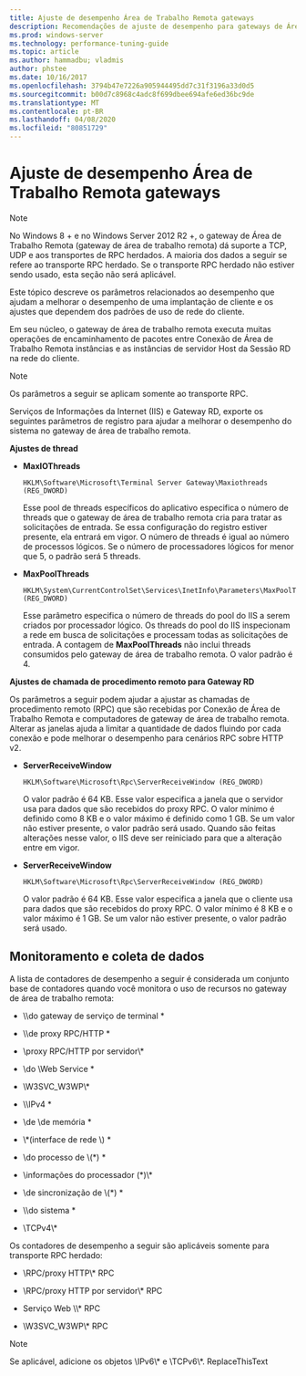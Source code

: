 ```yaml
---
title: Ajuste de desempenho Área de Trabalho Remota gateways
description: Recomendações de ajuste de desempenho para gateways de Área de Trabalho Remota
ms.prod: windows-server
ms.technology: performance-tuning-guide
ms.topic: article
ms.author: hammadbu; vladmis
author: phstee
ms.date: 10/16/2017
ms.openlocfilehash: 3794b47e7226a905944495dd7c31f3196a33d0d5
ms.sourcegitcommit: b00d7c8968c4adc8f699dbee694afe6ed36bc9de
ms.translationtype: MT
ms.contentlocale: pt-BR
ms.lasthandoff: 04/08/2020
ms.locfileid: "80851729"
---
```

# <a name="performance-tuning-remote-desktop-gateways"></a>Ajuste de desempenho Área de Trabalho Remota gateways

> [!NOTE]
> No Windows 8 + e no Windows Server 2012 R2 +, o gateway de Área de Trabalho Remota (gateway de área de trabalho remota) dá suporte a TCP, UDP e aos transportes de RPC herdados. A maioria dos dados a seguir se refere ao transporte RPC herdado. Se o transporte RPC herdado não estiver sendo usado, esta seção não será aplicável.

Este tópico descreve os parâmetros relacionados ao desempenho que ajudam a melhorar o desempenho de uma implantação de cliente e os ajustes que dependem dos padrões de uso de rede do cliente.

Em seu núcleo, o gateway de área de trabalho remota executa muitas operações de encaminhamento de pacotes entre Conexão de Área de Trabalho Remota instâncias e as instâncias de servidor Host da Sessão RD na rede do cliente.

> [!NOTE]
> Os parâmetros a seguir se aplicam somente ao transporte RPC.

Serviços de Informações da Internet (IIS) e Gateway RD, exporte os seguintes parâmetros de registro para ajudar a melhorar o desempenho do sistema no gateway de área de trabalho remota.

**Ajustes de thread**

-   **MaxIOThreads**

    ``` syntax
    HKLM\Software\Microsoft\Terminal Server Gateway\Maxiothreads (REG_DWORD)
    ```

    Esse pool de threads específicos do aplicativo especifica o número de threads que o gateway de área de trabalho remota cria para tratar as solicitações de entrada. Se essa configuração do registro estiver presente, ela entrará em vigor. O número de threads é igual ao número de processos lógicos. Se o número de processadores lógicos for menor que 5, o padrão será 5 threads.

-   **MaxPoolThreads**

    ``` syntax
    HKLM\System\CurrentControlSet\Services\InetInfo\Parameters\MaxPoolThreads (REG_DWORD)
    ```

    Esse parâmetro especifica o número de threads do pool do IIS a serem criados por processador lógico. Os threads do pool do IIS inspecionam a rede em busca de solicitações e processam todas as solicitações de entrada. A contagem de **MaxPoolThreads** não inclui threads consumidos pelo gateway de área de trabalho remota. O valor padrão é 4.

**Ajustes de chamada de procedimento remoto para Gateway RD**

Os parâmetros a seguir podem ajudar a ajustar as chamadas de procedimento remoto (RPC) que são recebidas por Conexão de Área de Trabalho Remota e computadores de gateway de área de trabalho remota. Alterar as janelas ajuda a limitar a quantidade de dados fluindo por cada conexão e pode melhorar o desempenho para cenários RPC sobre HTTP v2.

-   **ServerReceiveWindow**

    ``` syntax
    HKLM\Software\Microsoft\Rpc\ServerReceiveWindow (REG_DWORD)
    ```

    O valor padrão é 64 KB. Esse valor especifica a janela que o servidor usa para dados que são recebidos do proxy RPC. O valor mínimo é definido como 8 KB e o valor máximo é definido como 1 GB. Se um valor não estiver presente, o valor padrão será usado. Quando são feitas alterações nesse valor, o IIS deve ser reiniciado para que a alteração entre em vigor.

-   **ServerReceiveWindow**

    ``` syntax
    HKLM\Software\Microsoft\Rpc\ServerReceiveWindow (REG_DWORD)
    ```

    O valor padrão é 64 KB. Esse valor especifica a janela que o cliente usa para dados que são recebidos do proxy RPC. O valor mínimo é 8 KB e o valor máximo é 1 GB. Se um valor não estiver presente, o valor padrão será usado.

## <a name="monitoring-and-data-collection"></a>Monitoramento e coleta de dados

A lista de contadores de desempenho a seguir é considerada um conjunto base de contadores quando você monitora o uso de recursos no gateway de área de trabalho remota:

-   \\\\do gateway de serviço de terminal \*

-   \\\\de proxy RPC/HTTP \*

-   \\proxy RPC/HTTP por servidor\\\*

-   \\do \\Web Service \*

-   \\W3SVC\_W3WP\\\*

-   \\\\IPv4 \*

-   \\de \\de memória \*

-   \\\*(interface de rede \\) \*

-   \\do processo de \\(\*) \*

-   \\informações do processador (\*)\\\*

-   \\de sincronização de \\(\*) \*

-   \\\\do sistema \*

-   \\TCPv4\\\*

Os contadores de desempenho a seguir são aplicáveis somente para transporte RPC herdado:

-   \\RPC/proxy HTTP\\\* RPC

-   \\RPC/proxy HTTP por servidor\\\* RPC

-   Serviço Web \\\\\* RPC

-   \\W3SVC\_W3WP\\\* RPC

> [!NOTE]
> Se aplicável, adicione os objetos \\IPv6\\\* e \\TCPv6\\\*. ReplaceThisText

